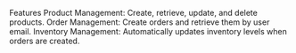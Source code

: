 Features
Product Management: Create, retrieve, update, and delete products.
Order Management: Create orders and retrieve them by user email.
Inventory Management: Automatically updates inventory levels when orders are created.
